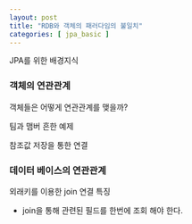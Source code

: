 ```yaml
---
layout: post
title: "RDB와 객체의 패러다임의 불일치"
categories: [ jpa_basic ]
---
```

JPA를 위한 배경지식 

### 객체의 연관관계
객체들은 어떻게 연관관계를 맺을까?

팀과 맴버 흔한 예제

참조값 저장을 통한 연결



### 데이터 베이스의 연관관계

외래키를 이용한 join 연결
특징 
- join을 통해 관련된 필드를 한번에 조회 해야 한다.

